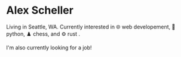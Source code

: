 # Alex Scheller

Living in Seattle, WA. Currently interested in 🌐 web developement, 🐍 python, ♟️ chess, and ⚙️ rust .

I'm also currently looking for a job!
